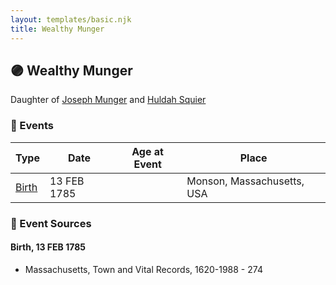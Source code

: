 ```yaml
---
layout: templates/basic.njk
title: Wealthy Munger
---
```

## 🟣 Wealthy Munger

Daughter of [Joseph Munger](/people/4/48832802) and [Huldah Squier](/people/4/40449307)

### 📆 Events

Type | Date | Age at Event | Place
------ | ------ | ------ | ------
[Birth](#event-event-2) | 13 FEB 1785 |  | Monson, Massachusetts, USA

### 📰 Event Sources

#### <a id="event-event-2"></a> Birth, 13 FEB 1785
* Massachusetts, Town and Vital Records, 1620-1988  - 274